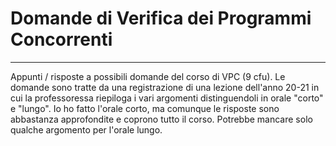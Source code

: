 # Domande di Verifica dei Programmi Concorrenti
***
Appunti / risposte a possibili domande del corso di VPC (9 cfu). Le domande 
sono tratte da una registrazione di una lezione dell'anno 20-21 in cui 
la professoressa riepiloga i vari argomenti distinguendoli in orale "corto"
e "lungo". Io ho fatto l'orale corto, ma comunque le risposte sono abbastanza
approfondite e coprono tutto il corso. Potrebbe mancare solo qualche 
argomento per l'orale lungo.